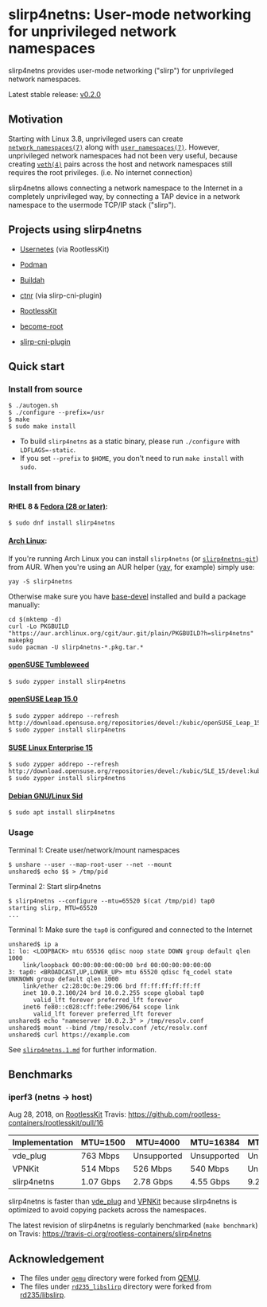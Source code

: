 # slirp4netns: User-mode networking for unprivileged network namespaces 

slirp4netns provides user-mode networking ("slirp") for unprivileged network namespaces.

Latest stable release: [v0.2.0](https://github.com/rootless-containers/slirp4netns/releases/tag/v0.2.0)

## Motivation

Starting with Linux 3.8, unprivileged users can create [`network_namespaces(7)`](http://man7.org/linux/man-pages/man7/network_namespaces.7.html) along with [`user_namespaces(7)`](http://man7.org/linux/man-pages/man7/user_namespaces.7.html).
However, unprivileged network namespaces had not been very useful, because creating [`veth(4)`](http://man7.org/linux/man-pages/man4/veth.4.html) pairs across the host and network namespaces still requires the root privileges. (i.e. No internet connection)

slirp4netns allows connecting a network namespace to the Internet in a completely unprivileged way, by connecting a TAP device in a network namespace to the usermode TCP/IP stack ("slirp").

## Projects using slirp4netns

* [Usernetes](https://github.com/rootless-containers/usernetes) (via RootlessKit)
* [Podman](https://github.com/containers/libpod)
* [Buildah](https://github.com/containers/buildah)
* [ctnr](https://github.com/mgoltzsche/ctnr) (via slirp-cni-plugin)

* [RootlessKit](https://github.com/rootless-containers/rootlesskit)
* [become-root](https://github.com/giuseppe/become-root)
* [slirp-cni-plugin](https://github.com/mgoltzsche/slirp-cni-plugin)

## Quick start

### Install from source

```console
$ ./autogen.sh
$ ./configure --prefix=/usr
$ make
$ sudo make install
```

* To build `slirp4netns` as a static binary, please run `./configure` with `LDFLAGS=-static`.
* If you set `--prefix` to `$HOME`, you don't need to run `make install` with `sudo`.

### Install from binary

#### RHEL 8 & [Fedora (28 or later)](https://src.fedoraproject.org/rpms/slirp4netns):

```console
$ sudo dnf install slirp4netns
```

#### [Arch Linux](https://aur.archlinux.org/packages/slirp4netns/):

If you're running Arch Linux you can install `slirp4netns` (or [`slirp4netns-git`](https://aur.archlinux.org/packages/slirp4netns-git/)) from AUR. When you're using an AUR helper ([yay](https://github.com/Jguer/yay), for example) simply use:

    yay -S slirp4netns
    
Otherwise make sure you have [base-devel](https://www.archlinux.org/groups/x86_64/base-devel/) installed and build a package manually:

    cd $(mktemp -d)
    curl -Lo PKGBUILD "https://aur.archlinux.org/cgit/aur.git/plain/PKGBUILD?h=slirp4netns"
    makepkg
    sudo pacman -U slirp4netns-*.pkg.tar.*

#### [openSUSE Tumbleweed](https://build.opensuse.org/package/show/openSUSE%3AFactory/slirp4netns)

```console
$ sudo zypper install slirp4netns
```

#### [openSUSE Leap 15.0](https://build.opensuse.org/package/show/devel%3Akubic/slirp4netns)

```console
$ sudo zypper addrepo --refresh http://download.opensuse.org/repositories/devel:/kubic/openSUSE_Leap_15.0/devel:kubic.repo
$ sudo zypper install slirp4netns
```

#### [SUSE Linux Enterprise 15](https://build.opensuse.org/package/show/devel%3Akubic/slirp4netns)

```console
$ sudo zypper addrepo --refresh http://download.opensuse.org/repositories/devel:/kubic/SLE_15/devel:kubic.repo
$ sudo zypper install slirp4netns
```

#### [Debian GNU/Linux Sid](https://packages.debian.org/sid/slirp4netns)

```console
$ sudo apt install slirp4netns
```

### Usage

Terminal 1: Create user/network/mount namespaces
```console
$ unshare --user --map-root-user --net --mount
unshared$ echo $$ > /tmp/pid
```

Terminal 2: Start slirp4netns
```console
$ slirp4netns --configure --mtu=65520 $(cat /tmp/pid) tap0
starting slirp, MTU=65520
...
```

Terminal 1: Make sure the `tap0` is configured and connected to the Internet
```console
unshared$ ip a
1: lo: <LOOPBACK> mtu 65536 qdisc noop state DOWN group default qlen 1000
    link/loopback 00:00:00:00:00:00 brd 00:00:00:00:00:00
3: tap0: <BROADCAST,UP,LOWER_UP> mtu 65520 qdisc fq_codel state UNKNOWN group default qlen 1000
    link/ether c2:28:0c:0e:29:06 brd ff:ff:ff:ff:ff:ff
    inet 10.0.2.100/24 brd 10.0.2.255 scope global tap0
       valid_lft forever preferred_lft forever
    inet6 fe80::c028:cff:fe0e:2906/64 scope link 
       valid_lft forever preferred_lft forever
unshared$ echo "nameserver 10.0.2.3" > /tmp/resolv.conf
unshared$ mount --bind /tmp/resolv.conf /etc/resolv.conf
unshared$ curl https://example.com
```

See [`slirp4netns.1.md`](slirp4netns.1.md) for further information.

## Benchmarks

### iperf3 (netns -> host)

Aug 28, 2018, on [RootlessKit](https://github.com/rootless-containers/rootlesskit) Travis: https://github.com/rootless-containers/rootlesskit/pull/16

Implementation |  MTU=1500  |  MTU=4000  |  MTU=16384  |  MTU=65520
---------------|------------|------------|-------------|------------
vde_plug       |  763 Mbps  |Unsupported | Unsupported | Unsupported
VPNKit         |  514 Mbps  |  526 Mbps  |   540 Mbps  | Unsupported
slirp4netns    | 1.07 Gbps  | 2.78 Gbps  |  4.55 Gbps  |  9.21 Gbps

slirp4netns is faster than [vde_plug](https://github.com/rd235/vdeplug_slirp) and [VPNKit](https://github.com/moby/vpnkit) because slirp4netns is optimized to avoid copying packets across the namespaces.

The latest revision of slirp4netns is regularly benchmarked (`make benchmark`) on Travis: https://travis-ci.org/rootless-containers/slirp4netns

## Acknowledgement

* The files under [`qemu`](./qemu) directory were forked from [QEMU](https://github.com/qemu/qemu/commit/c447afd5783b9237fa51b7a85777007d8d568bfc).
* The files under [`rd235_libslirp`](./rd235_libslirp) directory were forked from [rd235/libslirp](https://github.com/rd235/libslirp/commit/37fd650ad7fba7eb0360b1e1d0abf69cac6eb403).

